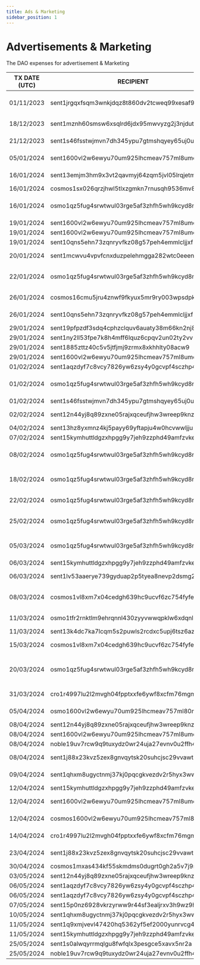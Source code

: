 ```yaml
---
title: Ads & Marketing
sidebar_position: 1
---
```


# Advertisements & Marketing

The DAO expenses for advertisement & Marketing

| TX DATE (UTC) | RECIPIENT                                 | AMOUNT | DESCRIPTION | TX DETAILS
|---------------|-------------------------------------------|--------|-------------|-----------
| 01/11/2023 | sent1jrgqxfsqm3wnkjdqz8t860dv2tcweq99xesaf9 | 1,500,000 DVPN | Designs, meme and promotional ads from Freelancer | [🔎](https://www.mintscan.io/sentinel/txs/B2CCCC2BA7C793096A42753FDEB7899174D41BD9BE6666DD2576D57C35D61594?height=13407519)
| 18/12/2023 | sent1mznh60smsw6xsqlrd6jdx95mwvyzg2j3njdutw | 852,805 DVPN | Contribution to Meile chinese RPC/API NODE | [🔎](https://www.mintscan.io/sentinel/txs/614AD07297FE6C58F314F27EDB80A24790E6957F6A54EDEA47B9AB6872A809A5?height=14101872)
| 21/12/2023 | sent1s46fsstwjmvn7dh345ypu7gtmshqyey65uj0uf | 266,677 DVPN | Offixe Suite DAO Purchase | [🔎](https://www.mintscan.io/sentinel/txs/22FEF6BD30AA85264AB4500F43E52BCA242AE0FFD8BA5BFBA87CBB8A38DE3A7E?height=14145835)
| 05/01/2024 | sent1600vl2w6ewyu70um925lhcmeav757ml8umenqt | 520,000 DVPN | Coinbureau, Ghost, Skin, ETH fees | [🔎](https://www.mintscan.io/sentinel/txs/48A39B8C561F5B755D39D7E16288300EF3A685591C924E35D18DE838887CCC45?height=14360580)
| 16/01/2024 | sent13emjm3hm9x3vt2qavmyj64zqm5jvl05lrqjetm | 101,200 DVPN | Sentinel.co website translation in Chinese | [🔎](https://www.mintscan.io/sentinel/txs/F32C776D3B6B141050E70ECE8C230394BC335DA3796C74629715550DD3D49D28?height=14513271)
| 16/01/2024 | cosmos1sx026qrzjhwl5tlxzgmkn7rnusqh9536mv8tak | 2.75 ATOM | 1 Day Promotion | [🔎](https://www.mintscan.io/cosmos/txs/618B78542483EB82E7B36CBD4265BA1BE433F3C390EBDAD67490EE6CA68D047C?height=18745862)
| 16/01/2024 | osmo1qz5fug4srwtwul03rge5af3zhfh5wh9kcyd8na | 175 USDC | Weekly Payment Community Manager Ab Eff | [🔎](https://www.mintscan.io/osmosis/tx/DF155D298F077DBE6D44539B189FE0BF4E75D66499683D8A8BC18922FBEDC408)
| 19/01/2024 | sent1600vl2w6ewyu70um925lhcmeav757ml8umenqt | 150,000 DVPN | X Giveaway | [🔎](https://www.mintscan.io/sentinel/txs/9F03515DE44F60A829E2408B2CDC68A16FB54EB3EA8723CFD0EF353575341FB4?height=14557137)
| 19/01/2024 | sent1600vl2w6ewyu70um925lhcmeav757ml8umenqt | 170,000 DVPN | Ghost.io upgrade | [🔎](https://www.mintscan.io/sentinel/txs/4F62E7233517DBDCA911F2D2815A1F39B871EAC873024BB4C5A882B39889BBDF?height=14557648)
| 19/01/2024 | sent10qns5ehn73zqnryvfkz08g57peh4emmlcljjxf | 70,000 DVPN | Ghost.io upgrade | [🔎](https://www.mintscan.io/sentinel/txs/F1A2FAB175C7FA548B9892ADE49016071C32C09A110AF7DE43CDB1FE2D6F7A52?height=14562156)
| 20/01/2024 | sent1mcwvu4vpvfcnxduzpelehmgga282wtc0eeenls | 37,680 DVPN | Sentinelgrowthdao.com domain purchase | [🔎](https://www.mintscan.io/sentinel/txs/A7AE91DD23F6DC23F16EC029FDBAD8382B32518001EF1BF130E60AA6847317DB?height=14571692)
| 22/01/2024 | osmo1qz5fug4srwtwul03rge5af3zhfh5wh9kcyd8na | 175 USDC | Weekly Payment Community Manager Ab Eff | [🔎](https://www.mintscan.io/osmosis/txs/38D789F4F02B0ACC7F0AC4BE6B9875D227752AC4BE7C31E01E4D0775C37CE83A?height=13388241)
| 26/01/2024 | cosmos16cmu5jru4znwf9fkyux5mr9ry003wpsdpkra9v | 6.4 ATOM | Testrun App Advertisement | [🔎](https://www.mintscan.io/cosmos/txs/6208C29B7D77D7EC6D0BD71ADB6A77B36561885BA488AD4D2C893268C119052C?height=18886162)
| 26/01/2024 | sent10qns5ehn73zqnryvfkz08g57peh4emmlcljjxf | 1,500,000 DVPN | Whitelabel - Advertising | [🔎](https://www.mintscan.io/sentinel/txs/8C221D4E300D38E3F7A4F781B4E3D3974599BB7CEBF473E120EE3AF2DB1B4892?height=14657834)
| 29/01/2024 | sent19pfpzdf3sdq4cphzclquv6auaty38m66kn2nj8 | 11,000 DVPN | Comp winners 1/3 | [🔎](https://www.mintscan.io/sentinel/txs/62832DD028DF2AF3B1CAF3A6CA31FE66AF542B2E441AE0EB07031F66A74E5046?height=14701875)
| 29/01/2024 | sent1ny2ll53fpe7k8h4mff6lquz6cpqv2un02ty2vv | 11,000 DVPN | Comp winners 2/3 | [🔎](https://www.mintscan.io/sentinel/txs/4AAF8D2DAE4F32D05EC6E2764869A6963BFC1BAE359B21A7F57C53EE34E8EBD8?height=14701878)
| 29/01/2024 | sent1885zttz40c5v5jtfjmj9zrmx8xkhhlty08acw9 | 11,000 DVPN | Comp winners 3/3 | [🔎](https://www.mintscan.io/sentinel/txs/5BAB210C3EC05B71CFDFDC91115866CCB37AA4BC6404F95199E0E2C242382604?height=14701881)
| 29/01/2024 | sent1600vl2w6ewyu70um925lhcmeav757ml8umenqt | 125,000 DVPN | MOZ PRO Monthly sub | [🔎](https://www.mintscan.io/sentinel/txs/0148F299B883CDA8452173C765F855DA9F18E51DB82C68ADC5C0C078E98B1DB0?height=14702275)
| 01/02/2024 | sent1aqzdyf7c8vcy7826yw6zsy4y0gcvpf4sczhp44 | 135,000 DVPN | Sticker Creation & Edits | [🔎](https://www.mintscan.io/sentinel/txs/4025093B43E15681686E8929CD25E23EA3A611D46EDAA497E4F842A77BDDA649?height=14745065)
| 01/02/2024 | osmo1qz5fug4srwtwul03rge5af3zhfh5wh9kcyd8na | 175 USDC | Weekly Payment Community Manager Ab Eff | [🔎](https://www.mintscan.io/osmosis/txs/EB4D9AB3E45AD499CB2F65932B7A655D0DA4911660274D5D32D317595E82D3D4?height=13566474)
| 01/02/2024 | sent1s46fsstwjmvn7dh345ypu7gtmshqyey65uj0uf | 55,000 DVPN | Growth DAO Marketing | [🔎](https://www.mintscan.io/sentinel/txs/3A41A01BB50BE57CB2EA805D29860366BC39BDB1F7657559AF978661DC503774?height=14745475)
| 02/02/2024 | sent12n44yj8q89zxne05rajxqceufjhw3wreep9knz | 133,000 DVPN | Payment to Writer & Adviser Jonnie | [🔎](https://www.mintscan.io/sentinel/txs/3505219C148514AD8A9F66EE519B75E6AF9FAD4221E59DD4D927BDEB762E85DC?height=14761478)
| 04/02/2024 | sent13hz8yxmnz4kj5payy69yftapju4w0hcvwwljju | 1,000,000 DVPN | dvpn.guru Financing | [🔎](https://www.mintscan.io/sentinel/txs/A4062DBEDE22D2FAD60883FDD715FBE99B6AF2A50C42D4429C3FC266BA27855F?height=14792524)
| 07/02/2024 | sent15kymhuttldgzxhpgg9y7jeh9zzphd49amfzvke | 250,000 DVPN | SIN news 4 dvpn.news | [🔎](https://www.mintscan.io/sentinel/txs/532122F67336EB000C51EE033F98B17B1C1C50A2A9992C11C8D61C6395FE3325?height=14833776)
| 08/02/2024 | osmo1qz5fug4srwtwul03rge5af3zhfh5wh9kcyd8na | 175 USDC | Weekly Payment Community Manager Ab Eff | [🔎](https://www.mintscan.io/osmosis/txs/40AFA1FB00177A319F6AE0D23AD8FB37F741B5A44D8AAE7D3DB243A4A3389A75?height=13687389)
| 18/02/2024 | osmo1qz5fug4srwtwul03rge5af3zhfh5wh9kcyd8na | 175 USDC | Weekly Payment Community Manager Ab Eff | [🔎](https://www.mintscan.io/osmosis/txs/3F17AE999B08130ABB443FBC9B4E3CABA4FE1351DFC5AE83F78200CC38E6484A?height=13860834)
| 22/02/2024 | osmo1qz5fug4srwtwul03rge5af3zhfh5wh9kcyd8na | 505 USDC | Zealy end of campaign payment | [🔎](https://www.mintscan.io/osmosis/tx/E989765EE943D2F21CDB8472B287E6BD87EF22AD7D0A0501A364F44DDA566200)
| 25/02/2024 | osmo1qz5fug4srwtwul03rge5af3zhfh5wh9kcyd8na | 175 USDC | Weekly Payment Community Manager Ab Eff | [🔎](https://www.mintscan.io/osmosis/tx/CCE5BE1B4137F135EB01AE01967A94FA077B70F62E3301FFA8ABC68ACEAA0CE4?height=13984433)
| 05/03/2024 | osmo1qz5fug4srwtwul03rge5af3zhfh5wh9kcyd8na | 350 USDC | Fortnight Payment Community Manager Ab Eff | [🔎](https://www.mintscan.io/osmosis/tx/1007DE24DEAC51DDD8CA21DEC7CD34C270D20448E26224C0F3DC2AE99CBE1EEF?height=14140976)
| 06/03/2024 | sent15kymhuttldgzxhpgg9y7jeh9zzphd49amfzvke | 200,000 DVPN | dvpn.news Contributor | [🔎](https://www.mintscan.io/sentinel/tx/E39F50E31FEF714EC889AB91316823F9852516CDCA3CA178C3B9AA7E8073CAB3?height=15240646)
| 06/03/2024 | sent1lv53aaerye739gyduap2p5tyea8nevp2dsmg2e | 25,000 DVPN | X Campaign Decentr Screencap | [🔎](https://www.mintscan.io/sentinel/tx/7BB8E29FDFDABA81827B1768EA451E79A50449B5C14C2690A5CCDAB8BB9BE9C3?height=15241103)
| 08/03/2024 | cosmos1vl8xm7x04cedgh639hc9ucvf6zc754fyfewhef | 75.3396001 ATOM | Payment for video, dvpn.news article and journalist | [🔎](https://www.mintscan.io/cosmos/tx/81CD7A30E4F9C2FC9CD90550ADAEE2CA7E056417842F8CC779C12D55F7E75635)
| 11/03/2024 | osmo1tfr2rnktlm9ehrqnnl430zyyvwwqpklw6xdqnl | 250 USDC | Cosmobot for 3 Telegram channels | [🔎](https://www.mintscan.io/osmosis/tx/2CC514858E3E89994F6D091AFCD34BCF639BAF93E3778131F8E20BB4F43E5D41?height=14245349)
| 11/03/2024 | sent13k4dc7ka7lcqm5s2puwls2rcdxc5upj6tsz6az | 20,000 DVPN | Tip Bot | [🔎](https://www.mintscan.io/sentinel/tx/12BF7B2F20A22CA9D44EB4B1AED9CBEBC3B5CB341777C9D44053EC6BF11EE2F3?height=15313711)
| 15/03/2024 | cosmos1vl8xm7x04cedgh639hc9ucvf6zc754fyfewhef | 44.367606 ATOM | Adobe Creative Software | [🔎](https://www.mintscan.io/cosmos/tx/F0527C73AD5608001DCB6C17DFCDF83C01EAA5198F3B1877482B95D8AC853070?height=19570971)
| 20/03/2024 | osmo1qz5fug4srwtwul03rge5af3zhfh5wh9kcyd8na | 260 USDC | Last Payment Community Manager Ab Eff + Omniflix Contest | [🔎](https://www.mintscan.io/osmosis/tx/690755C9925812B3D077C803CF9B60142E18AFA9A3B8046183664C13542F6E99?height=14399570)
| 31/03/2024 | cro1r4997lu2l2mvgh04fpptxxfe6ywf8xcfm76mgm | 32,395.85667520 CRO | Cosmoverse | [🔎](https://www.mintscan.io/osmosis/tx/916203BDBF3F193AE04E9E21BC78A912460B73C368518390CD597FDAA7A00861?height=14604456)
| 05/04/2024 | osmo1600vl2w6ewyu70um925lhcmeav757ml80mu6jk | 10 USDC | Text TX - Cosmoverse payment | [🔎](https://www.mintscan.io/osmosis/tx/4C9AAE3F6D510CEF4896283D994E85F98322C56413CA6D730D586ABA7B929449?height=14705945)
| 08/04/2024 | sent12n44yj8q89zxne05rajxqceufjhw3wreep9knz | 127,400 DVPN | dvpn.news Contributor | [🔎](https://www.mintscan.io/sentinel/tx/C002F10154A2768E9A43590C13C314D0298207BB7AC395D8BF2770471344ACC3?height=15714602)
| 08/04/2024 | sent1600vl2w6ewyu70um925lhcmeav757ml8umenqt | 210,000 DVPN | X Marketing + Elon Sub | [🔎](https://www.mintscan.io/sentinel/tx/699777E36BBB45629453857367AEEF4DB676BB1CD7F3BFE838B9150B3C85C841?height=15715618)
| 08/04/2024 | noble19uv7rcw9q9tuxydz0wr24uja27evnv0u2ffh4q | 100 USDC | X Marketing - CH | [🔎](https://www.mintscan.io/osmosis/tx/4AB1983824AC95EC6C0D90390980C579BD34B7577F3AA2B9571233B23CB5FF23?height=14765282)
| 08/04/2024 | sent1j88x23kvz5zex8gnvqytsk20suhcjsc29vvawt | 25,000 DVPN | dvpn.news Foxinodes Article | [🔎](https://www.mintscan.io/sentinel/tx/43187150D118703655BDFB76D2033BD2FC431C541A2932AB03EF1BDF227FA1C5?height=15724136)
| 09/04/2024 | sent1qhxm8ugyctnmj37kj0pqcgkvezdv2r5hyx3www | 55,100 DVPN | Mod indonesia Trial 1 Month | [🔎](https://www.mintscan.io/sentinel/tx/4834C6D9C510B5D68D09C6B3FB98CC66F94E1CBF848DE53F99AC16CF6AA7D17D?height=15733227)
| 12/04/2024 | sent15kymhuttldgzxhpgg9y7jeh9zzphd49amfzvke | 465,000 DVPN | dvpn.news Contributor | [🔎](https://www.mintscan.io/sentinel/tx/BE76555A68C34C3C68D523A9E345413A2A789CC1D1F623BA76F728E154104630?height=15774279)
| 12/04/2024 | sent1600vl2w6ewyu70um925lhcmeav757ml8umenqt | 5,000,000 DVPN | App marketing costs. Wires and sponsors | [🔎](https://www.mintscan.io/sentinel/tx/E81FEC37A8AC87EF0283E953F3C2266E305DC3D4B4515C448C881A651C5479B8?height=15775553)
| 12/04/2024 | cosmos1600vl2w6ewyu70um925lhcmeav757ml88q02yy | 928,403121  ATOM | Cosmoverse, twitter blue for DAO | [🔎](https://www.mintscan.io/cosmos/tx/3D4417E89D929F98DF067062DC60A2FC13BD1C4F8A6FD8A51A18E34BEBFE506A?height=19966388)
| 14/04/2024 | cro1r4997lu2l2mvgh04fpptxxfe6ywf8xcfm76mgm | 46,910.40058727 CRO | Cosmoverse | [🔎](https://www.mintscan.io/osmosis/tx/C3BA8E1372307DBA6B2BE702F832E1CFBB9860BA87461C3F41A69F11BAF63F97?height=14905842)
| 23/04/2024 | sent1j88x23kvz5zex8gnvqytsk20suhcjsc29vvawt | 25,000 DVPN | dvpn.news Node Guide on Raspberry | [🔎](https://www.mintscan.io/sentinel/tx/4E8B123B0D53BEAC53AF6B383BB8A0639CDF58D7AFB6551D7CE44A64D2304F90?height=15929406)
| 30/04/2024 | cosmos1mxas434kf55skmdms0dugrt0gh2a5v7j9sd8cd | 10.444822 ATOM | Marketing Support | [🔎](https://www.mintscan.io/cosmos/tx/95B2F5C7357AB95D2243D7ACCE0944C5241745D63A34AA397BCBFCAD7C54359F?height=20223953)
| 03/05/2024 | sent12n44yj8q89zxne05rajxqceufjhw3wreep9knz | 200,000 DVPN | dvpn.news Contributor | [🔎](https://www.mintscan.io/sentinel/tx/863E5EE72931A4A63073064A55D4AE6A4F8AB8DD15321A24D4E5C76928402021?height=16061250)
| 06/05/2024 | sent1aqzdyf7c8vcy7826yw6zsy4y0gcvpf4sczhp44 | 155,000 DVPN | Admin/Mod | [🔎](https://www.mintscan.io/osmosis/tx/363F9F53ED190D91102044BF7B76EDE8509C43AABA11828BF9FD3D1D7B922037?height=15502023)
| 06/05/2024 | sent1aqzdyf7c8vcy7826yw6zsy4y0gcvpf4sczhp44 | 100,000 DVPN | Admin/Mod | [🔎](https://www.mintscan.io/osmosis/tx/9922AC44A73789496FA5370CF0D2E0627FB79D9CBA8A27DB38673001D4C40A4C?height=15503857)
| 07/05/2024 | sent15p0nz6928vkrzyrww9r44sf3ealjrxv3h9wz9h | 150,000 DVPN | Bounty Prize | [🔎](https://www.mintscan.io/sentinel/tx/4EA1442B0A470D7245230EC3EE11CE23D2E7873AE3388E0524EA0D7C1B9296CF?height=16115230)
| 10/05/2024 | sent1qhxm8ugyctnmj37kj0pqcgkvezdv2r5hyx3www | 85,000 DVPN | Mod/Contributor | [🔎](https://www.mintscan.io/sentinel/tx/9068C58B06F7DBD8C54DC120897CA7B8ABF046AB915877D94EDAF9654A1B1F3C?height=16152915)
| 11/05/2024 | sent1q9xmjvevl47420hq5362yf5ef2000yunrvcg4l | 128,000 DVPN | Contributor | [🔎](https://www.mintscan.io/sentinel/tx/3C70DFBAEEDA3D557BB9283B257CBA86423051BF27FE8DD9893436BCCCD32D88?height=16173515)
| 11/05/2024 | sent15kymhuttldgzxhpgg9y7jeh9zzphd49amfzvke | 678,541 DVPN | dvpn.news Contributor | [🔎](https://www.mintscan.io/sentinel/tx/11037C5EBF3102519D999A7B94F86E7E4D3AABAB8EE4556477E995A288AE18EC?height=16174922)
| 25/05/2024 | sent1s0alwqyrrmqlgu8fwfqlx3pesgce5xavx5nr2a | 160,000 DVPN | Mods | [🔎](https://www.mintscan.io/sentinel/tx/74A3AE95E6DFD7AD0FFF7C7CC8373952906C86C6B6200BC6029FA4A1D8947514?height=16359317)
| 25/05/2024 | noble19uv7rcw9q9tuxydz0wr24uja27evnv0u2ffh4q | 900 USDC | PR | [🔎](https://www.mintscan.io/osmosis/tx/CED10BC1CCBC897D9EB6D5D48A0183D2B5F32FF452C1B56E008592BFB7BD9644?height=16066141)